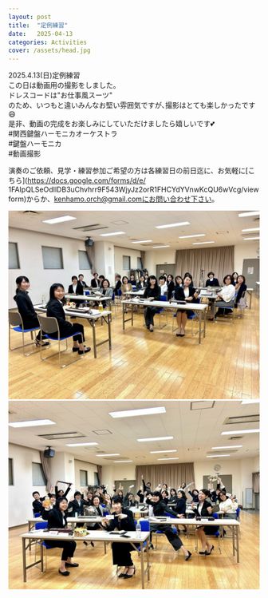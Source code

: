 ```yaml
---
layout: post
title:  "定例練習"  
date:   2025-04-13 
categories: Activities
cover: /assets/head.jpg
---
```

  
2025.4.13(日)定例練習  
この日は動画用の撮影をしました。  
ドレスコードは"お仕事風スーツ"  
のため、いつもと違いみんなお堅い雰囲気ですが､撮影はとても楽しかったです😄  
是非、動画の完成をお楽しみにしていただけましたら嬉しいです💕  
#関西鍵盤ハーモニカオーケストラ  
#鍵盤ハーモニカ  
#動画撮影  
  
演奏のご依頼、見学・練習参加ご希望の方は各練習日の前日迄に、お気軽に[こちら](https://docs.google.com/forms/d/e/  1FAIpQLSeOdIlDB3uChvhrr9F543WjyJz2orR1FHCYdYVnwKcQU6wVcg/viewform)からか、kenhamo.orch@gmail.comにお問い合わせ下さい。 
  
<img border="0" src="/assets/20250413-1.jpg">  
<img border="0" src="/assets/20250413-2.jpg">  
